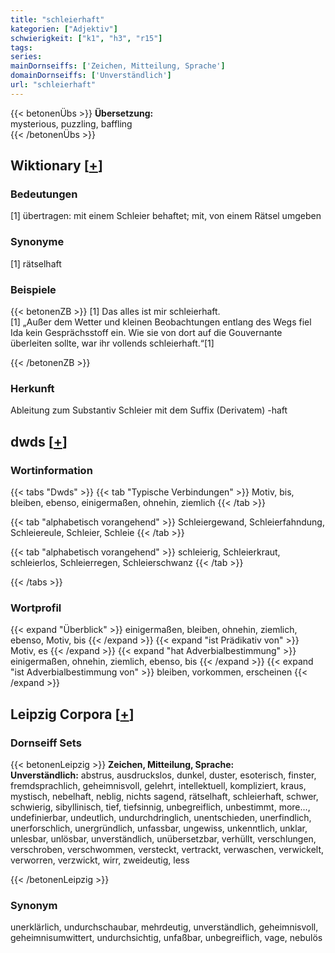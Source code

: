 ```yaml
---
title: "schleierhaft"
kategorien: ["Adjektiv"]
schwierigkeit: ["k1", "h3", "r15"]
tags:
series:
mainDornseiffs: ['Zeichen, Mitteilung, Sprache']
domainDornseiffs: ['Unverständlich']
url: "schleierhaft"
---
```


{{< betonenÜbs >}}
**Übersetzung:**  
mysterious, puzzling, baffling  
{{< /betonenÜbs >}}

## Wiktionary [[+](https://de.wiktionary.org/wiki/schleierhaft)]

### Bedeutungen
[1] übertragen: mit einem Schleier behaftet; mit, von einem Rätsel umgeben  

### Synonyme
[1] rätselhaft  

### Beispiele
{{< betonenZB >}}
[1] Das alles ist mir schleierhaft.  
[1] „Außer dem Wetter und kleinen Beobachtungen entlang des Wegs fiel Ida kein Gesprächsstoff ein. Wie sie von dort auf die Gouvernante überleiten sollte, war ihr vollends schleierhaft.“[1]  

{{< /betonenZB >}}
### Herkunft
Ableitung zum Substantiv Schleier mit dem Suffix (Derivatem) -haft  



## dwds [[+](https://www.dwds.de/wb/schleierhaft)]

### Wortinformation
{{< tabs "Dwds" >}}
{{< tab "Typische Verbindungen" >}}
Motiv, bis, bleiben, ebenso, einigermaßen, ohnehin, ziemlich
{{< /tab >}}

{{< tab "alphabetisch vorangehend" >}}
Schleiergewand, Schleierfahndung, Schleiereule, Schleier, Schleie
{{< /tab >}}

{{< tab "alphabetisch vorangehend" >}}
schleierig, Schleierkraut, schleierlos, Schleierregen, Schleierschwanz
{{< /tab >}}

{{< /tabs >}}

### Wortprofil
{{< expand "Überblick" >}} einigermaßen, bleiben, ohnehin, ziemlich, ebenso, Motiv, bis {{< /expand >}}
{{< expand "ist Prädikativ von" >}} Motiv, es {{< /expand >}}
{{< expand "hat Adverbialbestimmung" >}} einigermaßen, ohnehin, ziemlich, ebenso, bis {{< /expand >}}
{{< expand "ist Adverbialbestimmung von" >}} bleiben, vorkommen, erscheinen {{< /expand >}}

## Leipzig Corpora [[+](https://corpora.uni-leipzig.de/en/res?word=schleierhaft&corpusId=deu_newscrawl-public_2018)]

### Dornseiff Sets
{{< betonenLeipzig >}}
**Zeichen, Mitteilung, Sprache:**  
**Unverständlich:** abstrus, ausdruckslos, dunkel, duster, esoterisch, finster, fremdsprachlich, geheimnisvoll, gelehrt, intellektuell, kompliziert, kraus, mystisch, nebelhaft, neblig, nichts sagend, rätselhaft, schleierhaft, schwer, schwierig, sibyllinisch, tief, tiefsinnig, unbegreiflich, unbestimmt, more..., undefinierbar, undeutlich, undurchdringlich, unentschieden, unerfindlich, unerforschlich, unergründlich, unfassbar, ungewiss, unkenntlich, unklar, unlesbar, unlösbar, unverständlich, unübersetzbar, verhüllt, verschlungen, verschroben, verschwommen, versteckt, vertrackt, verwaschen, verwickelt, verworren, verzwickt, wirr, zweideutig, less  

{{< /betonenLeipzig >}}

### Synonym
unerklärlich, undurchschaubar, mehrdeutig, unverständlich, geheimnisvoll, geheimnisumwittert, undurchsichtig, unfaßbar, unbegreiflich, vage, nebulös

